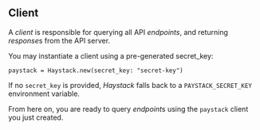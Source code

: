 ## Client

A *client* is responsible for querying all API *endpoints*, and returning *response*s from the API server.

You may instantiate a client using a pre-generated secret_key:

```crystal
paystack = Haystack.new(secret_key: "secret-key")
```

If no `secret_key` is provided, *Haystack* falls back to a `PAYSTACK_SECRET_KEY` environment variable.

From here on, you are ready to query *endpoint*s using the `paystack` client you just created.
